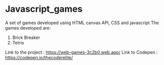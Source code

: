 # Javascript_games
A set of games developed using HTML canvas API, CSS and javascript
The games developed are:
1. Brick Breaker
2. Tetris

Link to the project : https://web-games-3c2b0.web.app/
Link to Codepen : https://codepen.io/thecoderelite/
